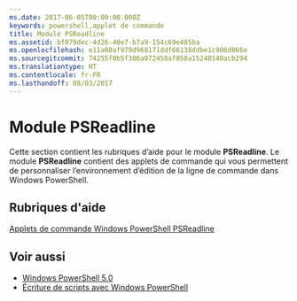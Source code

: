 ```yaml
---
ms.date: 2017-06-05T00:00:00.000Z
keywords: powershell,applet de commande
title: Module PSReadline
ms.assetid: bf079dec-4d26-40e7-b7a9-154c69e485ba
ms.openlocfilehash: e11a00af979d968171ddf66138ddbe1c906d066e
ms.sourcegitcommit: 74255f0b5f386a072458af058a15240140acb294
ms.translationtype: HT
ms.contentlocale: fr-FR
ms.lasthandoff: 08/03/2017
---
```

# <a name="psreadline-module"></a>Module PSReadline
Cette section contient les rubriques d’aide pour le module **PSReadline**. Le module **PSReadline** contient des applets de commande qui vous permettent de personnaliser l’environnement d’édition de la ligne de commande dans Windows PowerShell.

## <a name="help-topics"></a>Rubriques d'aide
[Applets de commande Windows PowerShell PSReadline](https://technet.microsoft.com/en-us/library/ed48e832-95f9-4577-bf56-a7e5aa9630ba)

## <a name="see-also"></a>Voir aussi
- [Windows PowerShell 5.0](Windows-PowerShell-5.0.md)
- [Écriture de scripts avec Windows PowerShell](../../getting-started/fundamental/Scripting-with-Windows-PowerShell.md)

